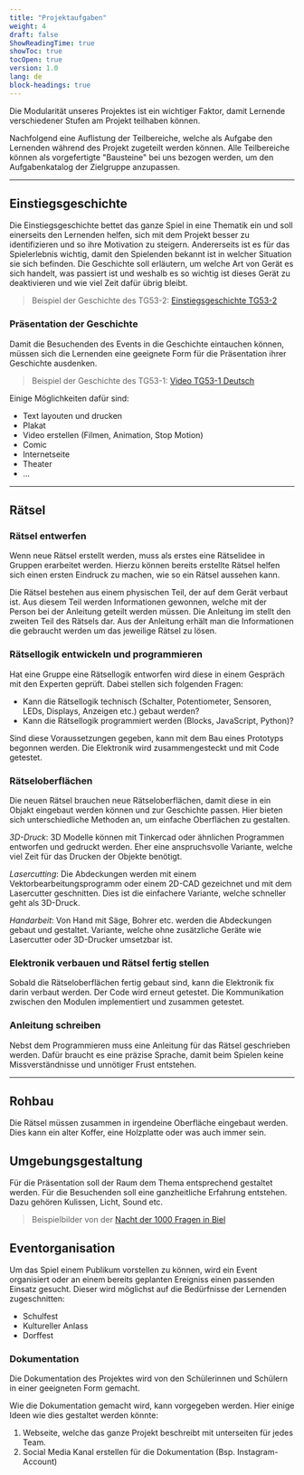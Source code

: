 ```yaml
---
title: "Projektaufgaben"
weight: 4
draft: false
ShowReadingTime: true
showToc: true
tocOpen: true
version: 1.0
lang: de
block-headings: true
---
```


Die Modularität unseres Projektes ist ein wichtiger Faktor, damit Lernende verschiedener Stufen am Projekt teilhaben können. 

Nachfolgend eine Auflistung der Teilbereiche, welche als Aufgabe den Lernenden während des Projekt zugeteilt werden können. Alle Teilbereiche können als vorgefertigte "Bausteine" bei uns bezogen werden, um den Aufgabenkatalog der Zielgruppe anzupassen.

---

## Einstiegsgeschichte
Die Einstiegsgeschichte bettet das ganze Spiel in eine Thematik ein und soll einerseits den Lernenden helfen, sich mit dem Projekt besser zu identifizieren und so ihre Motivation zu steigern. Andererseits ist es für das Spielerlebnis wichtig, damit den Spielenden bekannt ist in welcher Situation sie sich befinden. Die Geschichte soll erläutern, um welche Art von Gerät es sich handelt, was passiert ist und weshalb es so wichtig ist dieses Gerät zu deaktivieren und wie viel Zeit dafür übrig bleibt.

> Beispiel der Geschichte des TG53-2: [Einstiegsgeschichte TG53-2](/dokumentation/einstiegsgeschichte_tg53-2)

<!-- Wenn eine neue Geschichte von den Schülerinnen und Schülern geschrieben wird, könne oder müssen folgende Module angepasst werden:
- Rätsel anpassen (nicht neu Programmieren nur einzelne Punkte anpassen)
- Rätseloberflächen neu gestalten (3D-Druck, Lasercut etc.)
- Anleitung
- Szenographie
- Präsentation der Geschichte"
-->

### Präsentation der Geschichte
Damit die Besuchenden des Events in die Geschichte eintauchen können, müssen sich die Lernenden eine geeignete Form für die Präsentation ihrer Geschichte ausdenken.

> Beispiel der Geschichte des TG53-1: [Video TG53-1 Deutsch](https://youtu.be/glFgcpV4FwU)

Einige Möglichkeiten dafür sind:
- Text layouten und drucken
- Plakat
- Video erstellen (Filmen, Animation, Stop Motion)
- Comic
- Internetseite
- Theater
- ...

---

## Rätsel

### Rätsel entwerfen
Wenn neue Rätsel erstellt werden, muss als erstes eine Rätselidee in Gruppen erarbeitet werden. Hierzu können bereits erstellte Rätsel helfen sich einen ersten Eindruck zu machen, wie so ein Rätsel aussehen kann.

Die Rätsel bestehen aus einem physischen Teil, der auf dem Gerät verbaut ist. Aus diesem Teil werden Informationen gewonnen, welche mit der Person bei der Anleitung geteilt werden müssen. Die Anleitung im stellt den zweiten Teil des Rätsels dar. Aus der Anleitung erhält man die Informationen die gebraucht werden um das jeweilige Rätsel zu lösen.


### Rätsellogik entwickeln und programmieren
Hat eine Gruppe eine Rätsellogik entworfen wird diese in einem Gespräch mit den Experten geprüft. Dabei stellen sich folgenden Fragen:

- Kann die Rätsellogik technisch (Schalter, Potentiometer, Sensoren, LEDs, Displays, Anzeigen etc.) gebaut werden?
- Kann die Rätsellogik programmiert werden (Blocks, JavaScript, Python)?

Sind diese Voraussetzungen gegeben, kann mit dem Bau eines Prototyps begonnen werden. Die Elektronik wird zusammengesteckt und mit Code getestet.


### Rätseloberflächen
Die neuen Rätsel brauchen neue Rätseloberflächen, damit diese in ein Objakt eingebaut werden können und zur Geschichte passen. Hier bieten sich unterschiedliche Methoden an, um einfache Oberflächen zu gestalten.

*3D-Druck*: 3D Modelle können mit Tinkercad oder ähnlichen Programmen entworfen und gedruckt werden. Eher eine anspruchsvolle Variante, welche viel Zeit für das Drucken der Objekte benötigt.

*Lasercutting*: Die Abdeckungen werden mit einem Vektorbearbeitungsprogramm oder einem 2D-CAD gezeichnet und mit dem Lasercutter geschnitten. Dies ist die einfachere Variante, welche schneller geht als 3D-Druck.

*Handarbeit*: Von Hand mit Säge, Bohrer etc. werden die Abdeckungen gebaut und gestaltet. Variante, welche ohne zusätzliche Geräte wie Lasercutter oder 3D-Drucker umsetzbar ist.

### Elektronik verbauen und Rätsel fertig stellen
Sobald die Rätseloberflächen fertig gebaut sind, kann die Elektronik fix darin verbaut werden. Der Code wird erneut getestet. Die Kommunikation zwischen den Modulen implementiert und zusammen getestet.


### Anleitung schreiben
Nebst dem Programmieren muss eine Anleitung für das Rätsel geschrieben werden. Dafür braucht es eine präzise Sprache, damit beim Spielen keine Missverständnisse und unnötiger Frust entstehen.

<!--
#### Variante: Vorbereitete Geschichte
Dieser Punkt kann viel Zeit in anspruch nehmen, weshalb es sinnvoll sein kann, dass eine bereits vorbereitete Geschichte verwendet werden kann.

Geschichten könnten vor dem Projekt mit den Schülerinnen und Schülern erarbeitet werden.

Beispiele für solche Geschichten könnten folgende sein:
- Raumfahrt
- Zeitreise
- Atomreaktor, Supergau verhindern
- etc.
-->

---

## Rohbau
Die Rätsel müssen zusammen in irgendeine Oberfläche eingebaut werden. Dies kann ein alter Koffer, eine Holzplatte oder was auch immer sein. 

<!-- 
Eine Variante wäre, dass ein Koffer vorgegeben wird und lediglich noch der Innenausbau (z.Bsp. ein Holzgerüst für das Montieren der Rätsel) gebaut werden muss.-->

## Umgebungsgestaltung
Für die Präsentation soll der Raum dem Thema entsprechend gestaltet werden. Für die Besuchenden soll eine ganzheitliche Erfahrung entstehen. Dazu gehören Kulissen, Licht, Sound etc.

> Beispielbilder von der [Nacht der 1000 Fragen in Biel](/bilder/#tg53-1-an-der-nacht-der-1000-fragen-in-biel)

## Eventorganisation
Um das Spiel einem Publikum vorstellen zu können, wird ein Event organisiert oder an einem bereits geplanten Ereigniss einen passenden Einsatz gesucht. Dieser wird möglichst auf die Bedürfnisse der Lernenden zugeschnitten:
- Schulfest
- Kultureller Anlass
- Dorffest
  
### Dokumentation
Die Dokumentation des Projektes wird von den Schülerinnen und Schülern in einer geeigneten Form gemacht. 

Wie die Dokumentation gemacht wird, kann vorgegeben werden. Hier einige Ideen wie dies gestaltet werden könnte:
1. Webseite, welche das ganze Projekt beschreibt mit unterseiten für jedes Team.
2. Social Media Kanal erstellen für die Dokumentation (Bsp. Instagram-Account)
